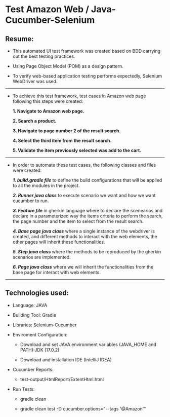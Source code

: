 # Test Amazon Web / Java-Cucumber-Selenium

## Resume:
* This automated UI test framework was created based on BDD carrying out the best testing practices.

* Using Page Object Model (POM) as a design pattern.

* To verify web-based application testing performs expectedly, Selenium WebDriver was used.

-----------------------  

* To achieve this test framework, test cases in Amazon web page following this steps were created:

  **1. Navigate to Amazon web page.**

  **2. Search a product.**
  
  **3. Navigate to page number 2 of the result search.**
  
  **4. Select the third item from the result search.**
  
  **5. Validate the item previously selected was add to the cart.**
 
-----------------------  

* In order to automate these test cases, the following classes and files were created:

  ***1. build.gradle file***  to define the build configurations that will be applied to all the modules in the project.

  ***2. Runner java class***  to execute scenario we want and how we want cucumber to run.
  
  ***3. Feature file***  in gherkin language where to declare the scenearios and declare in a parameterized way the items criteria to perform the search, the page number and the item to select from the result search.
  
  ***4. Base page java class*** where a single instance of the webdriver is created, and different methods to interact with the web elements, the other pages will inherit these functionalities.
  
  ***5. Step java class***  where the methods to be reproduced by the gherkin scenarios are implemented.
  
  ***6. Page java class***  where we will inherit the functionalities from the base page for interact with web elements.
  
------------------------
  
  ## Technologies used:

   - Language: JAVA

   - Building Tool: Gradle

   - Libraries: Selenium-Cucumber 

* Enviroment Configuration:

  - Download and set JAVA environment variables (JAVA_HOME and PATH):JDK (17.0.2)

  - Download and installation IDE (IntelliJ IDEA)

* Cucumber Reports:

  - test-output/HtmlReport/ExtentHtml.html
  
  
 * Run Tests:

   - gradle clean
   
   - gradle clean test -D cucumber.options="--tags '@Amazon'"

